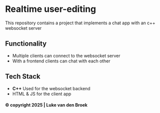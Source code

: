 # Realtime user-editing

This repository contains a project that implements a chat app with an c++ websocket server

## Functionality
- Multiple clients can connect to the websocket server
- With a frontend clients can chat with each other

## Tech Stack
- **C++** Used for the websocket backend
- HTML & JS for the client app
#### © copyright 2025 | Luke van den Broek
